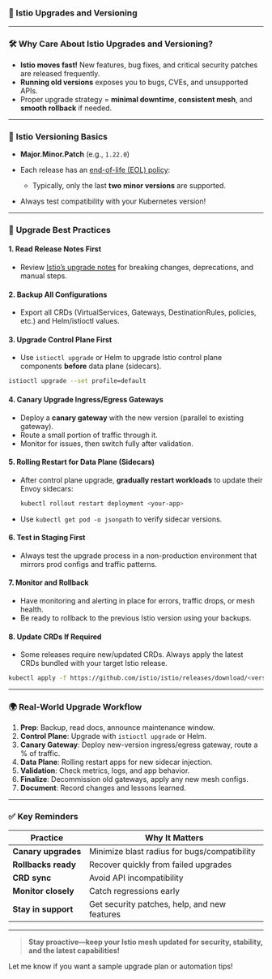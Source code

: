 ### 📌 Istio Upgrades and Versioning

---

### 🛠️ **Why Care About Istio Upgrades and Versioning?**

* **Istio moves fast!** New features, bug fixes, and critical security patches are released frequently.
* **Running old versions** exposes you to bugs, CVEs, and unsupported APIs.
* Proper upgrade strategy = **minimal downtime**, **consistent mesh**, and **smooth rollback** if needed.

---

### 🚦 **Istio Versioning Basics**

* **Major.Minor.Patch** (e.g., `1.22.0`)
* Each release has an [end-of-life (EOL) policy](https://istio.io/latest/about/release-cadence/):

  * Typically, only the last **two minor versions** are supported.
* Always test compatibility with your Kubernetes version!

---

### 🔁 **Upgrade Best Practices**

#### 1. **Read Release Notes First**

* Review [Istio’s upgrade notes](https://istio.io/latest/news/releases/) for breaking changes, deprecations, and manual steps.

#### 2. **Backup All Configurations**

* Export all CRDs (VirtualServices, Gateways, DestinationRules, policies, etc.) and Helm/istioctl values.

#### 3. **Upgrade Control Plane First**

* Use `istioctl upgrade` or Helm to upgrade Istio control plane components **before** data plane (sidecars).

```bash
istioctl upgrade --set profile=default
```

#### 4. **Canary Upgrade Ingress/Egress Gateways**

* Deploy a **canary gateway** with the new version (parallel to existing gateway).
* Route a small portion of traffic through it.
* Monitor for issues, then switch fully after validation.

#### 5. **Rolling Restart for Data Plane (Sidecars)**

* After control plane upgrade, **gradually restart workloads** to update their Envoy sidecars:

  ```bash
  kubectl rollout restart deployment <your-app>
  ```
* Use `kubectl get pod -o jsonpath` to verify sidecar versions.

#### 6. **Test in Staging First**

* Always test the upgrade process in a non-production environment that mirrors prod configs and traffic patterns.

#### 7. **Monitor and Rollback**

* Have monitoring and alerting in place for errors, traffic drops, or mesh health.
* Be ready to rollback to the previous Istio version using your backups.

#### 8. **Update CRDs If Required**

* Some releases require new/updated CRDs. Always apply the latest CRDs bundled with your target Istio release.

```bash
kubectl apply -f https://github.com/istio/istio/releases/download/<version>/manifests/crd.yaml
```

---

### 🌍 **Real-World Upgrade Workflow**

1. **Prep**: Backup, read docs, announce maintenance window.
2. **Control Plane**: Upgrade with `istioctl upgrade` or Helm.
3. **Canary Gateway**: Deploy new-version ingress/egress gateway, route a % of traffic.
4. **Data Plane**: Rolling restart apps for new sidecar injection.
5. **Validation**: Check metrics, logs, and app behavior.
6. **Finalize**: Decommission old gateways, apply any new mesh configs.
7. **Document**: Record changes and lessons learned.

---

### ✅ **Key Reminders**

| Practice            | Why It Matters                               |
| ------------------- | -------------------------------------------- |
| **Canary upgrades** | Minimize blast radius for bugs/compatibility |
| **Rollbacks ready** | Recover quickly from failed upgrades         |
| **CRD sync**        | Avoid API incompatibility                    |
| **Monitor closely** | Catch regressions early                      |
| **Stay in support** | Get security patches, help, and new features |

---

> **Stay proactive—keep your Istio mesh updated for security, stability, and the latest capabilities!**

Let me know if you want a sample upgrade plan or automation tips!
